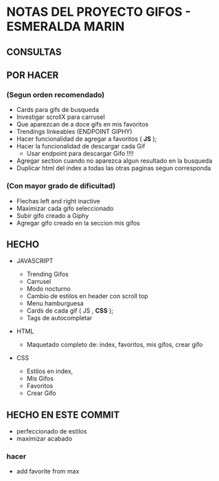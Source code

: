 # NOTAS DEL PROYECTO GIFOS - ESMERALDA MARIN

## CONSULTAS


## POR HACER 
### (Segun orden recomendado)

* Cards para gifs de busqueda
* Investigar scrollX para carrusel
* Que aparezcan de a doce gifs en mis favoritos
* Trendings linkeables (ENDPOINT GIPHY)
* Hacer funcionalidad de agregar a favoritos ( **JS** );
* Hacer la funcionalidad de descargar cada Gif
    * Usar endpoint para descargar Gifo !!!!
* Agregar section cuando no aparezca algun resultado en la busqueda
* Duplicar html del index a todas las otras paginas segun corresponda



### (Con mayor grado de dificultad)

* Flechas left and right inactive
* Maximizar cada gifo seleccionado
* Subir gifo creado a Giphy
* Agregar gifo creado en la seccion mis gifos

## HECHO

* JAVASCRIPT
    * Trending Gifos
    * Carrusel 
    * Modo nocturno
    * Cambio de estilos en header con scroll top
    * Menu hamburguesa
    * Cards de cada gif ( JS , **CSS** );
    * Tags de autocompletar


* HTML
    * Maquetado completo de: index, favoritos, mis gifos, crear gifo

* CSS
    * Estilos en index,
    * Mis Gifos
    * Favoritos
    * Crear Gifo

## HECHO EN ESTE COMMIT ##

* perfeccionado de estilos
* maximizar acabado

### hacer
* add favorite from max





